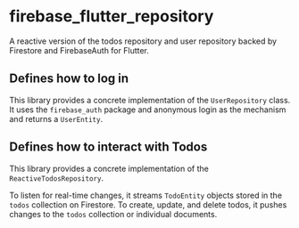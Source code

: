 # firebase_flutter_repository

A reactive version of the todos repository and user repository backed by Firestore and FirebaseAuth for Flutter. 

## Defines how to log in

This library provides a concrete implementation of the `UserRepository` class. It uses the `firebase_auth` package and anonymous login as the mechanism and returns a `UserEntity`.

## Defines how to interact with Todos

This library provides a concrete implementation of the `ReactiveTodosRepository`. 

To listen for real-time changes, it streams `TodoEntity` objects stored in the `todos` collection on Firestore. To create, update, and delete todos, it pushes changes to the `todos` collection or individual documents.
